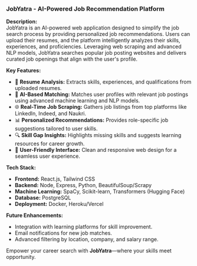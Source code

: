 ### **JobYatra - AI-Powered Job Recommendation Platform**  

**Description:**  
JobYatra is an AI-powered web application designed to simplify the job search process by providing personalized job recommendations. Users can upload their resumes, and the platform intelligently analyzes their skills, experiences, and proficiencies. Leveraging web scraping and advanced NLP models, JobYatra searches popular job posting websites and delivers curated job openings that align with the user's profile.  

**Key Features:**  
- 📄 **Resume Analysis:** Extracts skills, experiences, and qualifications from uploaded resumes.  
- 🤖 **AI-Based Matching:** Matches user profiles with relevant job postings using advanced machine learning and NLP models.  
- 🌐 **Real-Time Job Scraping:** Gathers job listings from top platforms like LinkedIn, Indeed, and Naukri.  
- 📊 **Personalized Recommendations:** Provides role-specific job suggestions tailored to user skills.  
- 🔍 **Skill Gap Insights:** Highlights missing skills and suggests learning resources for career growth.  
- 🚀 **User-Friendly Interface:** Clean and responsive web design for a seamless user experience.  

**Tech Stack:**  
- **Frontend:** React.js, Tailwind CSS  
- **Backend:** Node, Express, Python, BeautifulSoup/Scrapy  
- **Machine Learning:** SpaCy, Scikit-learn, Transformers (Hugging Face)  
- **Database:** PostgreSQL  
- **Deployment:** Docker, Heroku/Vercel  

**Future Enhancements:**  
- Integration with learning platforms for skill improvement.  
- Email notifications for new job matches.  
- Advanced filtering by location, company, and salary range.  

Empower your career search with **JobYatra**—where your skills meet opportunity.
